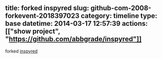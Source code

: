 title: forked inspyred
slug: github-com-2008-forkevent-2018397023
category: timeline
type: base
datetime: 2014-03-17 12:57:39
actions: [["show project", "https://github.com/abbgrade/inspyred"]]
---
forked [inspyred](https://github.com/inspyred/inspyred)
